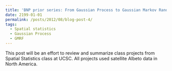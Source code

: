 ```yaml
---
title: 'BNP prior series: From Gaussian Process to Gaussian Markov Random Field: many GP related models applied to Albeto data'
date: 2199-01-01
permalink: /posts/2012/08/blog-post-4/
tags:
  - Spatial statistics
  - Gaussian Process
  - GMRF
---
```


This post will be an effort to review and summarize class projects from Spatial Statistics class at UCSC. All projects used satellite Albeto data in North America. 
 
